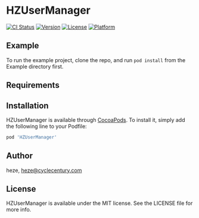 # HZUserManager

[![CI Status](https://img.shields.io/travis/heze/HZUserManager.svg?style=flat)](https://travis-ci.org/heze/HZUserManager)
[![Version](https://img.shields.io/cocoapods/v/HZUserManager.svg?style=flat)](https://cocoapods.org/pods/HZUserManager)
[![License](https://img.shields.io/cocoapods/l/HZUserManager.svg?style=flat)](https://cocoapods.org/pods/HZUserManager)
[![Platform](https://img.shields.io/cocoapods/p/HZUserManager.svg?style=flat)](https://cocoapods.org/pods/HZUserManager)

## Example

To run the example project, clone the repo, and run `pod install` from the Example directory first.

## Requirements

## Installation

HZUserManager is available through [CocoaPods](https://cocoapods.org). To install
it, simply add the following line to your Podfile:

```ruby
pod 'HZUserManager'
```

## Author

heze, heze@cyclecentury.com

## License

HZUserManager is available under the MIT license. See the LICENSE file for more info.
